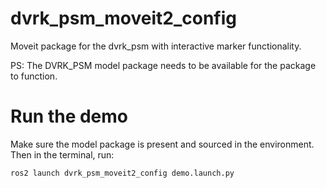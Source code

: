 # dvrk_psm_moveit2_config
Moveit package for the dvrk_psm with interactive marker functionality.

PS: The DVRK_PSM model package needs to be available for the package to function.


# Run the demo
  Make sure the model package is present and sourced in the environment. Then in the terminal, run:
  ```sh
  ros2 launch dvrk_psm_moveit2_config demo.launch.py
  ```
